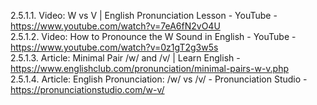 2.5.1.1. Video: W vs V | English Pronunciation Lesson - YouTube - https://www.youtube.com/watch?v=7eA6fN2vO4U  
2.5.1.2. Video: How to Pronounce the W Sound in English - YouTube - https://www.youtube.com/watch?v=0z1gT2g3w5s  
2.5.1.3. Article: Minimal Pair /w/ and /v/ | Learn English - https://www.englishclub.com/pronunciation/minimal-pairs-w-v.php  
2.5.1.4. Article: English Pronunciation: /w/ vs /v/ - Pronunciation Studio - https://pronunciationstudio.com/w-v/  
